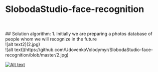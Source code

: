 # SlobodaStudio-face-recognition
<br>
<br>
## Solution algorithm:
1. Initially we are preparing a photos database of people whom we will recognize in the future<br>
![alt text2](2.jpg)
<br>
![alt text](https://github.com/UdovenkoVolodymyr/SlobodaStudio-face-recognition/blob/master/2.jpg)

[![Alt text](https://img.youtube.com/vi/8YST5EGInfE/0.jpg)](https://www.youtube.com/watch?v=8YST5EGInfE)

